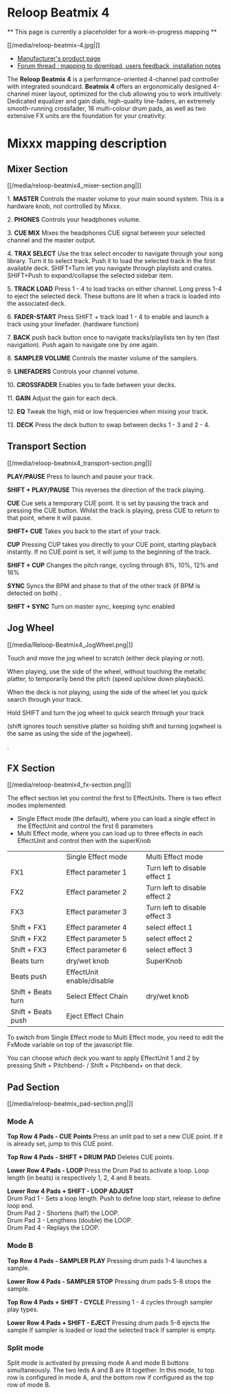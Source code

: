 # Reloop Beatmix 4

\*\* This page is currently a placeholder for a work-in-progress mapping
\*\*

[[/media/reloop-beatmix-4.jpg|]]

  - [Manufacturer's product
    page](http://www.reloop.com/reloop-beatmix-4)
  - [Forum thread : mapping to download, users feedback, installation
    notes](http://www.mixxx.org/forums/viewtopic.php?f=7&t=8428)

The **Reloop Beatmix 4** is a performance-oriented 4-channel pad
controller with integrated soundcard. **Beatmix 4** offers an
ergonomically designed 4-channel mixer layout, optimized for the club
allowing you to work intuitively: Dedicated equalizer and gain dials,
high-quality line-faders, an extremely smooth-running crossfader, 16
multi-colour drum pads, as well as two extensive FX units are the
foundation for your creativity.

# Mixxx mapping description

## Mixer Section

[[/media/reloop-beatmix4_mixer-section.png|]]

1\. **MASTER** Controls the master volume to your main sound system.
This is a hardware knob, not controlled by Mixxx.

2\. **PHONES** Controls your headphones volume.

3\. **CUE MIX** Mixes the headphones CUE signal between your selected
channel and the master output.

4\. **TRAX SELECT** Use the trax select encoder to navigate through your
song library. Turn it to select track. Push it to load the selected
track in the first available deck. SHIFT+Turn let you navigate through
playlists and crates. SHIFT+Push to expand/collapse the selected sidebar
item.

5\. **TRACK LOAD** Press 1 - 4 to load tracks on either channel. Long
press 1-4 to eject the selected deck. These buttons are lit when a track
is loaded into the associated deck.

6\. **FADER-START** Press SHIFT + track load 1 - 4 to enable and launch
a track using your linefader. (hardware function)

7\. **BACK** push back button once to navigate tracks/playlists ten by
ten (fast navigation). Push again to navigate one by one again.

8\. **SAMPLER VOLUME** Controls the master volume of the samplers.

9\. **LINEFADERS** Controls your channel volume.

10\. **CROSSFADER** Enables you to fade between your decks.

11\. **GAIN** Adjust the gain for each deck.

12\. **EQ** Tweak the high, mid or low frequencies when mixing your
track.

13\. **DECK** Press the deck button to swap between decks 1 - 3 and 2 -
4.

## Transport Section

[[/media/reloop-beatmix4_transport-section.png|]]

**PLAY/PAUSE** Press to launch and pause your track.

**SHIFT + PLAY/PAUSE** This reverses the direction of the track playing.

**CUE** Cue sets a temporary CUE point. It is set by pausing the track
and pressing the CUE button. Whilst the track is playing, press CUE to
return to that point, where it will pause.

**SHIFT+ CUE** Takes you back to the start of your track.

**CUP** Pressing CUP takes you directly to your CUE point, starting
playback instantly. If no CUE point is set, it will jump to the
beginning of the track.

**SHIFT + CUP** Changes the pitch range, cycling through 8%, 10%, 12%
and 16%

**SYNC** Syncs the BPM and phase to that of the other track (if BPM is
detected on both) .

**SHIFT + SYNC** Turn on master sync, keeping sync enabled

## Jog Wheel

[[/media/Reloop-Beatmix4_JogWheel.png|]]

Touch and move the jog wheel to scratch (either deck playing or not).

When playing, use the side of the wheel, without touching the metallic
platter, to temporarily bend the pitch (speed up/slow down playback).

When the deck is not playing, using the side of the wheel let you quick
search through your track.

Hold SHIFT and turn the jog wheel to quick search through your track

(shift ignores touch sensitive platter so holding shift and turning
jogwheel is the same as using the side of the jogwheel).

.

## FX Section

[[/media/reloop-beatmix4_fx-section.png|]]

The effect section let you control the first to EffectUnits. There is
two effect modes implemented:

  - Single Effect mode (the default), where you can load a single effect
    in the EffectUnit and control the first 6 parameters
  - Multi Effect mode, where you can load up to three effects in each
    EffectUnit and control then with the superKnob

|                    |                           |                               |
| ------------------ | ------------------------- | ----------------------------- |
|                    | Single Effect mode        | Multi Effect mode             |
| FX1                | Effect parameter 1        | Turn left to disable effect 1 |
| FX2                | Effect parameter 2        | Turn left to disable effect 2 |
| FX3                | Effect parameter 3        | Turn left to disable effect 3 |
| Shift + FX1        | Effect parameter 4        | select effect 1               |
| Shift + FX2        | Effect parameter 5        | select effect 2               |
| Shift + FX3        | Effect parameter 6        | select effect 3               |
| Beats turn         | dry/wet knob              | SuperKnob                     |
| Beats push         | EffectUnit enable/disable |                               |
| Shift + Beats turn | Select Effect Chain       | dry/wet knob                  |
| Shift + Beats push | Eject Effect Chain        |                               |

To switch from Single Effect mode to Multi Effect mode, you need to edit
the FxMode variable on top of the javascript file.

You can choose which deck you want to apply EffectUnit 1 and 2 by
pressing Shift + Pitchbend- / Shift + Pitchbend+ on that deck.

## Pad Section

[[/media/reloop-beatmix_pad-section.png|]]

### Mode A

**Top Row 4 Pads - CUE Points** Press an unlit pad to set a new CUE
point. If it is already set, jump to this CUE point.

**Top Row 4 Pads - SHIFT + DRUM PAD** Deletes CUE points.

**Lower Row 4 Pads - LOOP** Press the Drum Pad to activate a loop. Loop
length (in beats) is respectively 1, 2, 4 and 8 beats.

**Lower Row 4 Pads + SHIFT - LOOP ADJUST**  
Drum Pad 1 - Sets a loop length. Push to define loop start, release to
define loop end.  
Drum Pad 2 - Shortens (half) the LOOP.  
Drum Pad 3 - Lengthens (double) the LOOP.  
Drum Pad 4 - Replays the LOOP.

### Mode B

**Top Row 4 Pads - SAMPLER PLAY** Pressing drum pads 1-4 launches a
sample.

**Lower Row 4 Pads - SAMPLER STOP** Pressing drum pads 5-8 stops the
sample.

**Top Row 4 Pads + SHIFT - CYCLE** Pressing 1 - 4 cycles through sampler
play types.

**Lower Row 4 Pads + SHIFT - EJECT** Pressing drum pads 5-8 ejects the
sample if sampler is loaded or load the selected track if sampler is
empty.

### Split mode

Split mode is activated by pressing mode A and mode B buttons
simultaneously. The two leds A and B are lit together. In this mode, to
top row is configured in mode A, and the bottom row if configured as the
top row of mode B.
